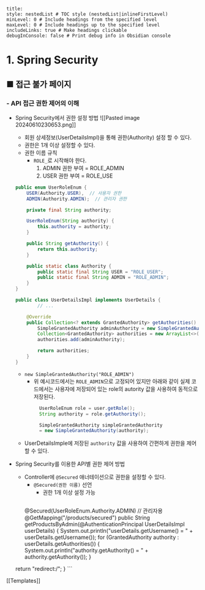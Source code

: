 ```table-of-contents
title: 
style: nestedList # TOC style (nestedList|inlineFirstLevel)
minLevel: 0 # Include headings from the specified level
maxLevel: 0 # Include headings up to the specified level
includeLinks: true # Make headings clickable
debugInConsole: false # Print debug info in Obsidian console
```

# 1. Spring Security
## ■ 접근 불가 페이지

### - API 접근 권한 제어의 이해
- Spring Security에서 권한 설정 방법
  ![[Pasted image 20240610230653.png]]
	- 회원 상세정보(UserDetailsImpl)을 통해 권한(Authority) 설정 할 수 있다.
	- 권한은 1개 이상 설정할 수 있다.
	- 권한 이름 규칙
		- `ROLE_`로 시작해야 한다.
		    1. ADMIN 권한 부여 = ROLE_ADMIN
		    2. USER 권한 부여 = ROLE_USE
	``` java
	public enum UserRoleEnum {
	    USER(Authority.USER),  // 사용자 권한
	    ADMIN(Authority.ADMIN);  // 관리자 권한

	    private final String authority;

	    UserRoleEnum(String authority) {
	        this.authority = authority;
	    }

	    public String getAuthority() {
	        return this.authority;
	    }

	    public static class Authority {
	        public static final String USER = "ROLE_USER";
	        public static final String ADMIN = "ROLE_ADMIN";
	    }
	}
	```
	
	``` java
	public class UserDetailsImpl implements UserDetails {
			// ...

		@Override
	    public Collection<? extends GrantedAuthority> getAuthorities() {
	        SimpleGrantedAuthority adminAuthority = new SimpleGrantedAuthority("ROLE_ADMIN");
	        Collection<GrantedAuthority> authorities = new ArrayList<>();
	        authorities.add(adminAuthority);

	        return authorities;
	    }
	}
	```
	- `new SimpleGrantedAuthority("ROLE_ADMIN")`
		- 위 예시코드에서는 `ROLE_ADMIN`으로 고정되어 있지만 아래와 같이 실제 코드에서는 사용자에 저장되어 있는 role의 autority 값을 사용하여 동적으로 저장된다.
		  ``` java
			UserRoleEnum role = user.getRole();
			String authority = role.getAuthority();

			SimpleGrantedAuthority simpleGrantedAuthority 
			= new SimpleGrantedAuthority(authority);
			```
	- UserDetailsImple에 저장된 `authority` 값을 사용하여 간편하게 권한을 제어할 수 있다.
	  
- Spring Security를 이용한 API별 권한 제어 방법
	- Controller에 `@Secured` 애너테이션으로 권한을 설정할 수 있다.
		- `@Secured(권한 이름)` 선언
			- 권한 1개 이상 설정 가능
			  ``` java
		@Secured(UserRoleEnum.Authority.ADMIN) // 관리자용
	@GetMapping("/products/secured")
public String getProductsByAdmin(@AuthenticationPrincipal UserDetailsImpl userDetails) {
    System.out.println("userDetails.getUsername() = " + userDetails.getUsername());
    for (GrantedAuthority authority : userDetails.getAuthorities()) {
        System.out.println("authority.getAuthority() = " + authority.getAuthority());
    }  
    
    return "redirect:/";
}
				```






[[Templates]]
